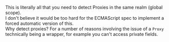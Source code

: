 This is literally all that you need to detect Proxies in the same realm (global scope).        
I don't believe it would be too hard for the ECMAScript spec to implement a forced automatic version of this.       
Why detect proxies? For a number of reasons involving the issue of a `Proxy` technically being a wrapper, for example you can't access private fields.
